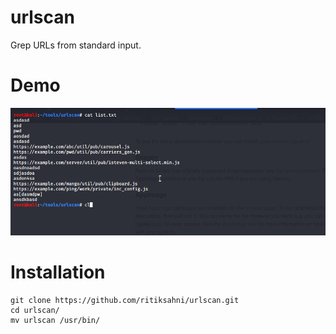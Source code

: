 # urlscan
Grep URLs from standard input.


# Demo
<img src="urlscan-demo.gif">

# Installation

```
git clone https://github.com/ritiksahni/urlscan.git
cd urlscan/
mv urlscan /usr/bin/
```

